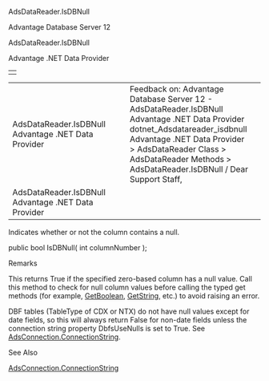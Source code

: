 AdsDataReader.IsDBNull




Advantage Database Server 12  

AdsDataReader.IsDBNull

Advantage .NET Data Provider

|  |
| --- |
|  |

|  |  |  |  |  |
| --- | --- | --- | --- | --- |
| AdsDataReader.IsDBNull  Advantage .NET Data Provider |  |  | Feedback on: Advantage Database Server 12 - AdsDataReader.IsDBNull Advantage .NET Data Provider dotnet\_Adsdatareader\_isdbnull Advantage .NET Data Provider > AdsDataReader Class > AdsDataReader Methods > AdsDataReader.IsDBNull / Dear Support Staff, |  |
| AdsDataReader.IsDBNull  Advantage .NET Data Provider |  |  |  |  |

Indicates whether or not the column contains a null.

public bool IsDBNull( int columnNumber );

Remarks

This returns True if the specified zero-based column has a null value. Call this method to check for null column values before calling the typed get methods (for example, [GetBoolean](dotnet_adsdatareader_getboolean.htm), [GetString](dotnet_adsdatareader_getstring.htm), etc.) to avoid raising an error.

DBF tables (TableType of CDX or NTX) do not have null values except for date fields, so this will always return False for non-date fields unless the connection string property DbfsUseNulls is set to True. See [AdsConnection.ConnectionString](dotnet_adsconnection_connectionstring.htm).

See Also

[AdsConnection.ConnectionString](dotnet_adsconnection_connectionstring.htm)
